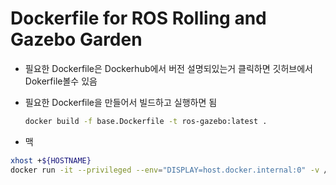 # Dockerfile for ROS Rolling and Gazebo Garden

- 필요한 Dockerfile은 Dockerhub에서 버전 설명되있는거 클릭하면 깃허브에서 Dokerfile볼수 있음
- 필요한 Dockerfile을 만들어서 빌드하고 실행하면 됨

  ```bash
  docker build -f base.Dockerfile -t ros-gazebo:latest .
  ```

- 맥

```bash
xhost +${HOSTNAME}
docker run -it --privileged --env="DISPLAY=host.docker.internal:0" -v /dev:/dev --group-add dialout -v /tmp/.X11-unix:/tmp/.X11-unix:ro ros-gazebo
```